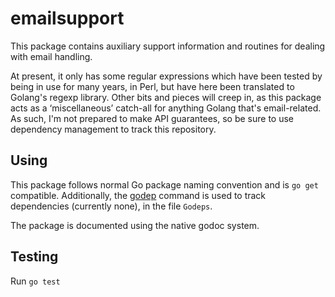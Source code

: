 emailsupport
============

This package contains auxiliary support information and routines for dealing
with email handling.

At present, it only has some regular expressions which have been tested by
being in use for many years, in Perl, but have here been translated to
Golang's regexp library.  Other bits and pieces will creep in, as this package
acts as a ‘miscellaneous’ catch-all for anything Golang that's email-related.
As such, I'm not prepared to make API guarantees, so be sure to use dependency
management to track this repository.


Using
-----

This package follows normal Go package naming convention and is `go get`
compatible.  Additionally, the [godep](https://github.com/kr/godep) command is
used to track dependencies (currently none), in the file `Godeps`.

The package is documented using the native godoc system.

<!-- TODO: include a godoc.org link once repository is public -->


Testing
-------

Run `go test`
